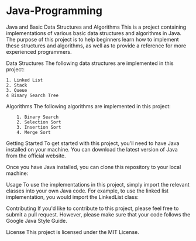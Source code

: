 # Java-Programming

Java and Basic Data Structures and Algorithms
This is a project containing implementations of various basic data structures and algorithms in Java. The purpose of this project is to help beginners learn how to implement these structures and algorithms, as well as to provide a reference for more experienced programmers.

Data Structures
The following data structures are implemented in this project:

    1. Linked List
    2. Stack
    3. Queue
    4 Binary Search Tree
Algorithms
The following algorithms are implemented in this project:

        1. Binary Search
        2. Selection Sort
        3. Insertion Sort
        4. Merge Sort
Getting Started
To get started with this project, you'll need to have Java installed on your machine. You can download the latest version of Java from the official website.

Once you have Java installed, you can clone this repository to your local machine:


Usage
To use the implementations in this project, simply import the relevant classes into your own Java code. For example, to use the linked list implementation, you would import the LinkedList class:

Contributing
If you'd like to contribute to this project, please feel free to submit a pull request. However, please make sure that your code follows the Google Java Style Guide.

License
This project is licensed under the MIT License.
